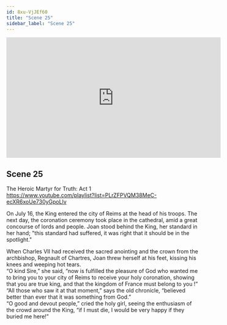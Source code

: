 ```yaml
---
id: 8xu-VjJEf60
title: "Scene 25"
sidebar_label: "Scene 25"
---
```


<div class="video-float-container">
  <iframe
    width="560"
    height="315"
    src="https://www.youtube.com/embed/8xu-VjJEf60"
    title="YouTube video player"
    frameborder="0"
    allow="accelerometer; autoplay; clipboard-write; encrypted-media; gyroscope; picture-in-picture; web-share"
    referrerpolicy="strict-origin-when-cross-origin"
    allowfullscreen
  ></iframe>
</div>

## Scene 25

The Heroic Martyr for Truth: Act 1   
https://www.youtube.com/playlist?list=PLrZFPVQM38MeC-ecXR6xoUe730yGpoLlv 

On July 16, the King entered the city of Reims at the head of his troops. The next day, the coronation ceremony took place in the cathedral, amid a great concourse of lords and people. Joan stood behind the King, her standard in her hand; "this standard had suffered, it was right that it should be in the spotlight."

When Charles VII had received the sacred anointing and the crown from the archbishop, Regnault of Chartres, Joan threw herself at his feet, kissing his knees and weeping hot tears.  
“O kind Sire,” she said, “now is fulfilled the pleasure of God who wanted me to bring you to your city of Reims to receive your holy coronation, showing that you are true king, and that the kingdom of France must belong to you !”  
“All those who saw it at that moment,” says the old chronicle, “believed better than ever that it was something from God.”  
“O good and devout people,” cried the holy girl, seeing the enthusiasm of the crowd around the King, “if I must die, I would be very happy if they buried me here!”
